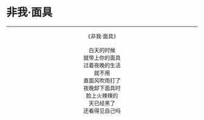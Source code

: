 # 非我·面具
***
<center>
《非我·面具》<br>
<br>
白天的时候<br>
就带上你的面具<br>
过着夜晚的生活<br>
就不用<br>
直面风吹雨打了<br>
夜晚卸下面具时<br>
脸上火辣辣的<br>
天已经黑了<br>
还看得见自己吗<br>
</center>
